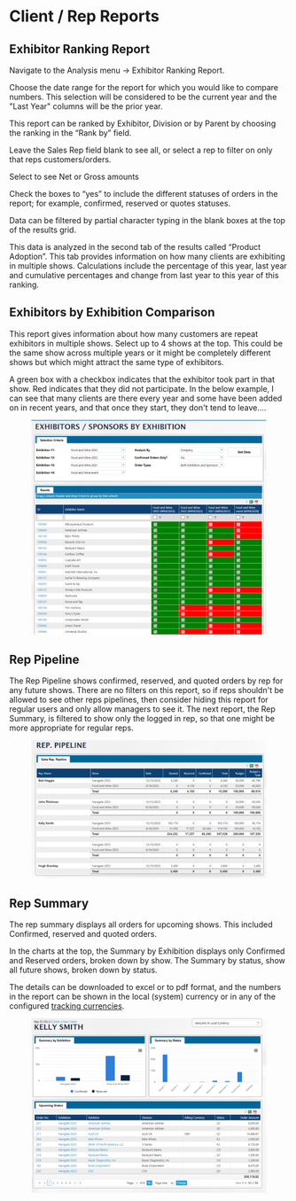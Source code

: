 # Client / Rep Reports

## Exhibitor Ranking Report

Navigate to the Analysis menu -> Exhibitor Ranking Report.

Choose the date range for the report for which you would like to compare numbers. This selection will be considered to be the current year and the "Last Year" columns will be the prior year.

This report can be ranked by Exhibitor, Division or by Parent by choosing the ranking in the “Rank by” field.

Leave the Sales Rep field blank to see all, or select a rep to filter on only that reps customers/orders.

Select to see Net or Gross amounts

Check the boxes to “yes” to include the different statuses of orders in the report; for example, confirmed, reserved or quotes statuses.

Data can be filtered by partial character typing in the blank boxes at the top of the results grid.

This data is analyzed in the second tab of the results called “Product Adoption”. This tab provides information on how many clients are exhibiting in multiple shows. Calculations include the percentage of this year, last year and cumulative percentages and change from last year to this year of this ranking.

## Exhibitors by Exhibition Comparison

This report gives information about how many customers are repeat exhibitors in multiple shows. Select up to 4 shows at the top. This could be the same show across multiple years or it might be completely different shows but which might attract the same type of exhibitors.

A green box with a checkbox indicates that the exhibitor took part in that show. Red indicates that they did not participate. In the below example, I can see that many clients are there every year and some have been added on in recent years, and that once they start, they don't tend to leave....

<figure><img src="../../../.gitbook/assets/image (817).png" alt=""><figcaption></figcaption></figure>

## Rep Pipeline

The Rep Pipeline shows confirmed, reserved, and quoted orders by rep for any future shows. There are no filters on this report, so if reps shouldn't be allowed to see other reps pipelines, then consider hiding this report for regular users and only allow managers to see it. The next report, the Rep Summary, is filtered to show only the logged in rep, so that one might be more appropriate for regular reps.

<figure><img src="../../../.gitbook/assets/image (1044).png" alt=""><figcaption></figcaption></figure>

## Rep Summary

The rep summary displays all orders for upcoming shows. This included Confirmed, reserved and quoted orders.

In the charts at the top, the Summary by Exhibition displays only Confirmed and Reserved orders, broken down by show. The Summary by status, show all future shows, broken down by status.

The details can be downloaded to excel or to pdf format, and the numbers in the report can be shown in the local (system) currency or in any of the configured [tracking currencies](../../advertising/setup/system-tables-setup-ad/currency-tracking.md).

<figure><img src="../../../.gitbook/assets/image (1335).png" alt=""><figcaption></figcaption></figure>
